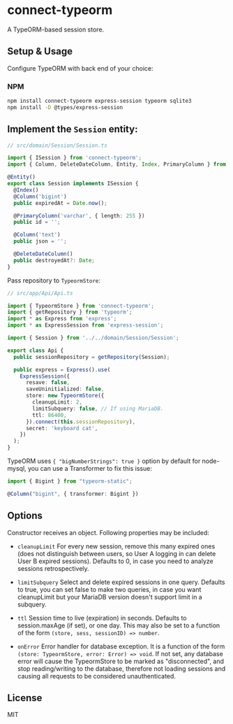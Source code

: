 # connect-typeorm

A TypeORM-based session store.

## Setup & Usage

Configure TypeORM with back end of your choice:

### NPM

```bash
npm install connect-typeorm express-session typeorm sqlite3
npm install -D @types/express-session
```

## Implement the `Session` entity:

```typescript
// src/domain/Session/Session.ts

import { ISession } from 'connect-typeorm';
import { Column, DeleteDateColumn, Entity, Index, PrimaryColumn } from 'typeorm';

@Entity()
export class Session implements ISession {
  @Index()
  @Column('bigint')
  public expiredAt = Date.now();

  @PrimaryColumn('varchar', { length: 255 })
  public id = '';

  @Column('text')
  public json = '';

  @DeleteDateColumn()
  public destroyedAt?: Date;
}
```

Pass repository to `TypeormStore`:

```typescript
// src/app/Api/Api.ts

import { TypeormStore } from 'connect-typeorm';
import { getRepository } from 'typeorm';
import * as Express from 'express';
import * as ExpressSession from 'express-session';

import { Session } from '../../domain/Session/Session';

export class Api {
  public sessionRepository = getRepository(Session);

  public express = Express().use(
    ExpressSession({
      resave: false,
      saveUninitialized: false,
      store: new TypeormStore({
        cleanupLimit: 2,
        limitSubquery: false, // If using MariaDB.
        ttl: 86400,
      }).connect(this.sessionRepository),
      secret: 'keyboard cat',
    })
  );
}
```

TypeORM uses `{ "bigNumberStrings": true }` option by default for node-mysql,
you can use a Transformer to fix this issue:

```typescript
import { Bigint } from "typeorm-static";

@Column("bigint", { transformer: Bigint })
```

## Options

Constructor receives an object. Following properties may be included:

- `cleanupLimit` For every new session, remove this many expired ones (does not distinguish between users, so User A logging in can delete User B expired sessions). Defaults to 0, in case you need to analyze sessions retrospectively.

- `limitSubquery` Select and delete expired sessions in one query. Defaults to true, you can set false to make two queries, in case you want cleanupLimit but your MariaDB version doesn't support limit in a subquery.

- `ttl` Session time to live (expiration) in seconds. Defaults to session.maxAge (if set), or one day. This may also be set to a function of the form `(store, sess, sessionID) => number`.

- `onError` Error handler for database exception. It is a function of the form `(store: TypeormStore, error: Error) => void`. If not set, any database error will cause the TypeormStore to be marked as "disconnected", and stop reading/writing to the database, therefore not loading sessions and causing all requests to be considered unauthenticated.

## License

MIT
